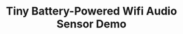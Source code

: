 ---
layout: default
category: bts
tags: ["arduino","feather","audio"]
video: "https://player.vimeo.com/video/175770425?badge=0&amp;autopause=0&amp;player_id=0&amp;app_id=72231"
title: "Tiny Battery-Powered Wifi Audio Sensor Demo"
thumbnail: "https://i.vimeocdn.com/video/582909310_295x166.jpg?r=pad"
---